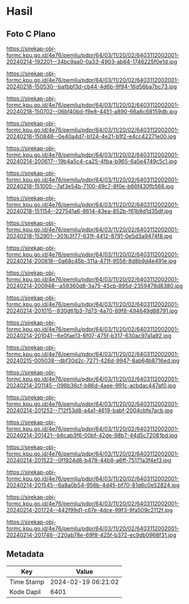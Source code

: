 # Hasil

## Foto C Plano

https://sirekap-obj-formc.kpu.go.id/4e76/pemilu/pdpr/64/03/11/20/02/6403112002001-20240214-192201--34bc9aa0-0a33-4903-ab64-1746225f0e1d.jpg

https://sirekap-obj-formc.kpu.go.id/4e76/pemilu/pdpr/64/03/11/20/02/6403112002001-20240218-150530--bafbbf3d-cb44-4d6b-9f94-16d56ba7bc73.jpg

https://sirekap-obj-formc.kpu.go.id/4e76/pemilu/pdpr/64/03/11/20/02/6403112002001-20240218-150702--06bf40bd-f9e8-4451-a890-66a8c68159db.jpg

https://sirekap-obj-formc.kpu.go.id/4e76/pemilu/pdpr/64/03/11/20/02/6403112002001-20240218-150848--0e40a4d7-b124-4e21-b1f2-e4cc42271e00.jpg

https://sirekap-obj-formc.kpu.go.id/4e76/pemilu/pdpr/64/03/11/20/02/6403112002001-20240214-200617--19b4a5c4-ca25-4fba-b965-6a5e4749c5c1.jpg

https://sirekap-obj-formc.kpu.go.id/4e76/pemilu/pdpr/64/03/11/20/02/6403112002001-20240218-151005--7af3e54b-7100-49c7-8f0e-b66f430fb568.jpg

https://sirekap-obj-formc.kpu.go.id/4e76/pemilu/pdpr/64/03/11/20/02/6403112002001-20240218-151154--227541a6-8614-43ea-852b-f61b9d1d35df.jpg

https://sirekap-obj-formc.kpu.go.id/4e76/pemilu/pdpr/64/03/11/20/02/6403112002001-20240218-152901--301b3f77-631f-4412-8791-0e5d3a9474f8.jpg

https://sirekap-obj-formc.kpu.go.id/4e76/pemilu/pdpr/64/03/11/20/02/6403112002001-20240214-200818--0a68c45b-311a-471f-9556-8d8b9d4e491e.jpg

https://sirekap-obj-formc.kpu.go.id/4e76/pemilu/pdpr/64/03/11/20/02/6403112002001-20240214-200948--a59360d8-3a75-45cb-895d-2359478d8380.jpg

https://sirekap-obj-formc.kpu.go.id/4e76/pemilu/pdpr/64/03/11/20/02/6403112002001-20240214-201015--830d61b3-7d73-4a70-89f8-494649d88791.jpg

https://sirekap-obj-formc.kpu.go.id/4e76/pemilu/pdpr/64/03/11/20/02/6403112002001-20240214-201041--6e0fae13-6f07-475f-b317-630ac97a1a92.jpg

https://sirekap-obj-formc.kpu.go.id/4e76/pemilu/pdpr/64/03/11/20/02/6403112002001-20240215-005038--dbf30d2c-7271-426d-9947-8ab64b8716ed.jpg

https://sirekap-obj-formc.kpu.go.id/4e76/pemilu/pdpr/64/03/11/20/02/6403112002001-20240214-201145--098b36cf-b86d-4aee-991c-acbdac447af0.jpg

https://sirekap-obj-formc.kpu.go.id/4e76/pemilu/pdpr/64/03/11/20/02/6403112002001-20240214-201252--712f53d8-a4a1-4619-babf-2004cbfe7acb.jpg

https://sirekap-obj-formc.kpu.go.id/4e76/pemilu/pdpr/64/03/11/20/02/6403112002001-20240214-201421--b6cab3f6-00bf-42de-98b7-44d5c72081bd.jpg

https://sirekap-obj-formc.kpu.go.id/4e76/pemilu/pdpr/64/03/11/20/02/6403112002001-20240214-201522--0f1924d8-b478-44b8-a6ff-75171a3f4e13.jpg

https://sirekap-obj-formc.kpu.go.id/4e76/pemilu/pdpr/64/03/11/20/02/6403112002001-20240214-201545--6a8a0b54-956b-4d45-bf70-81d6c0e52824.jpg

https://sirekap-obj-formc.kpu.go.id/4e76/pemilu/pdpr/64/03/11/20/02/6403112002001-20240214-201724--442f99d1-c67e-4dce-99f3-9fa509c2112f.jpg

https://sirekap-obj-formc.kpu.go.id/4e76/pemilu/pdpr/64/03/11/20/02/6403112002001-20240214-201746--220ab78e-69f8-425f-b372-ec9db0968f31.jpg


## Metadata

| Key        | Value               |
| ---------- | ------------------- |
| Time Stamp | 2024-02-19 06:21:02 |
| Kode Dapil | 6401                |



